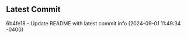 
## Latest Commit
6b4fe18 - Update README with latest commit info (2024-09-01 11:49:34 -0400) <Yunxi-Zhou>
